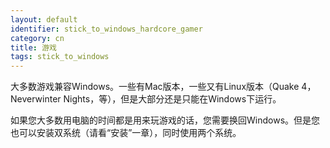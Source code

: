 ```yaml
---
layout: default
identifier: stick_to_windows_hardcore_gamer
category: cn
title: 游戏
tags: stick_to_windows
---
```


大多数游戏兼容Windows。一些有Mac版本，一些又有Linux版本（Quake 4，Neverwinter Nights，等），但是大部分还是只能在Windows下运行。

如果您大多数用电脑的时间都是用来玩游戏的话，您需要换回Windows。但是您也可以安装双系统（请看“安装”一章），同时使用两个系统。

